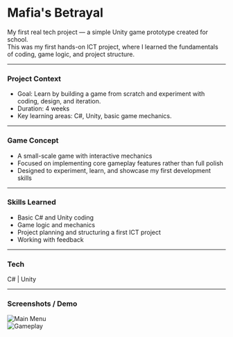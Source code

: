 # Mafia's Betrayal

My first real tech project — a simple Unity game prototype created for school.  
This was my first hands-on ICT project, where I learned the fundamentals of coding, game logic, and project structure.

---

### Project Context
- Goal: Learn by building a game from scratch and experiment with coding, design, and iteration.  
- Duration: 4 weeks  
- Key learning areas: C#, Unity, basic game mechanics.

---

### Game Concept
- A small-scale game with interactive mechanics  
- Focused on implementing core gameplay features rather than full polish  
- Designed to experiment, learn, and showcase my first development skills

---

### Skills Learned
- Basic C# and Unity coding  
- Game logic and mechanics  
- Project planning and structuring a first ICT project  
- Working with feedback

---

### Tech
C# | Unity  

---

### Screenshots / Demo
![Main Menu](Assets/screenshot1.png)  
![Gameplay](Assets/screenshot2.png)
